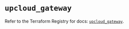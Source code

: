 # `upcloud_gateway`

Refer to the Terraform Registry for docs: [`upcloud_gateway`](https://registry.terraform.io/providers/upcloudltd/upcloud/5.20.2/docs/resources/gateway).
